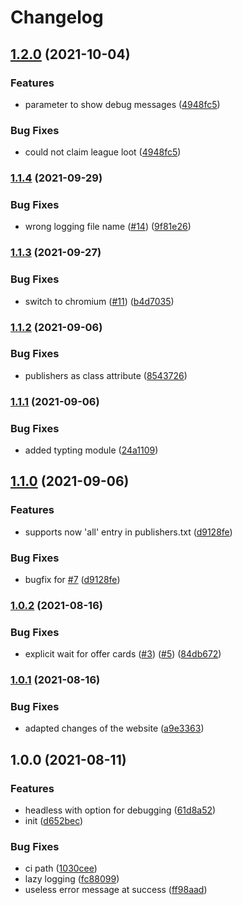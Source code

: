# Changelog

## [1.2.0](https://www.github.com/sibalzer/primelooter/compare/v1.1.4...v1.2.0) (2021-10-04)


### Features

* parameter to show debug messages ([4948fc5](https://www.github.com/sibalzer/primelooter/commit/4948fc513553553985a3503055d0c93b5b68a421))


### Bug Fixes

* could not claim league loot ([4948fc5](https://www.github.com/sibalzer/primelooter/commit/4948fc513553553985a3503055d0c93b5b68a421))

### [1.1.4](https://www.github.com/sibalzer/primelooter/compare/v1.1.3...v1.1.4) (2021-09-29)


### Bug Fixes

* wrong logging file name ([#14](https://www.github.com/sibalzer/primelooter/issues/14)) ([9f81e26](https://www.github.com/sibalzer/primelooter/commit/9f81e260098049fec3d35380200deda4a30f5d10))

### [1.1.3](https://www.github.com/sibalzer/primelooter/compare/v1.1.2...v1.1.3) (2021-09-27)


### Bug Fixes

* switch to chromium ([#11](https://www.github.com/sibalzer/primelooter/issues/11)) ([b4d7035](https://www.github.com/sibalzer/primelooter/commit/b4d70355e86099c9f217e410e0ba81361a6c2ffa))

### [1.1.2](https://www.github.com/sibalzer/primelooter/compare/v1.1.1...v1.1.2) (2021-09-06)


### Bug Fixes

* publishers as class attribute ([8543726](https://www.github.com/sibalzer/primelooter/commit/8543726cff182d7009c435e0b8100cc1040a0872))

### [1.1.1](https://www.github.com/sibalzer/primelooter/compare/v1.1.0...v1.1.1) (2021-09-06)


### Bug Fixes

* added typting module ([24a1109](https://www.github.com/sibalzer/primelooter/commit/24a1109f0dcea38a9d581c08653ff3f2b7d88ce5))

## [1.1.0](https://www.github.com/sibalzer/primelooter/compare/v1.0.2...v1.1.0) (2021-09-06)


### Features

* supports now 'all' entry in publishers.txt ([d9128fe](https://www.github.com/sibalzer/primelooter/commit/d9128fee9f24eadacd56b0db8ddd71eef8c92235))


### Bug Fixes

* bugfix for [#7](https://www.github.com/sibalzer/primelooter/issues/7) ([d9128fe](https://www.github.com/sibalzer/primelooter/commit/d9128fee9f24eadacd56b0db8ddd71eef8c92235))

### [1.0.2](https://www.github.com/sibalzer/primelooter/compare/v1.0.1...v1.0.2) (2021-08-16)


### Bug Fixes

* explicit wait for offer cards ([#3](https://www.github.com/sibalzer/primelooter/issues/3)) ([#5](https://www.github.com/sibalzer/primelooter/issues/5)) ([84db672](https://www.github.com/sibalzer/primelooter/commit/84db672673c7d9603c84a0e0feac446eb8340ab0))

### [1.0.1](https://www.github.com/sibalzer/primelooter/compare/v1.0.0...v1.0.1) (2021-08-16)


### Bug Fixes

* adapted changes of the website ([a9e3363](https://www.github.com/sibalzer/primelooter/commit/a9e3363a6e139e9b22540770534df13bf4351001))

## 1.0.0 (2021-08-11)


### Features

* headless with option for debugging ([61d8a52](https://www.github.com/sibalzer/primelooter/commit/61d8a520d69634b0daac6593b375ae6e141ceb7b))
* init ([d652bec](https://www.github.com/sibalzer/primelooter/commit/d652becf51fe7a7128de91c27259a12e0f6b9db2))


### Bug Fixes

* ci path ([1030cee](https://www.github.com/sibalzer/primelooter/commit/1030cee614aa7115cfdb9491fa65ad229df892b5))
* lazy logging ([fc88099](https://www.github.com/sibalzer/primelooter/commit/fc88099966d8e6a6a58eb3422ba4181f8c11a0ff))
* useless error message at success ([ff98aad](https://www.github.com/sibalzer/primelooter/commit/ff98aad08ac90f4bb50524e9565c5f9a52b89f00))
